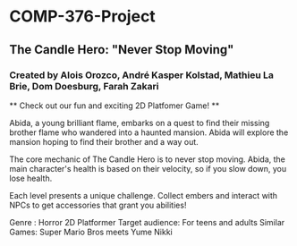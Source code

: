 # COMP-376-Project

## The Candle Hero: "Never Stop Moving"
### Created by Alois Orozco, André Kasper Kolstad, Mathieu La Brie, Dom Doesburg, Farah Zakari

** Check out our fun and exciting 2D Platfomer Game! **

Abida, a young brilliant flame, embarks on a quest to find their missing brother flame who wandered into a haunted mansion. Abida will explore the mansion hoping to find their brother and a way out.

The core mechanic of The Candle Hero is to never stop moving. Abida, the main character's health is based on their velocity, so if you slow down, you lose health.

Each level presents a unique challenge. Collect embers and interact with NPCs to get accessories that grant you abilities!

Genre : Horror 2D Platformer
Target audience: For teens and adults
Similar Games: Super Mario Bros meets Yume Nikki
